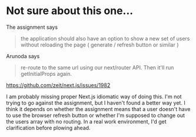 # Not sure about this one...
The assignment says
> the application should also have an option to show a new set of users without reloading the page ( generate / refresh button or similar )

Arunoda says
> re-route to the same url using our next/router API. Then it'll run getInitialProps again.

https://github.com/zeit/next.js/issues/1982

I am probably missing proper Next.js idiomatic way of doing this. I'm not trying to go against the assignment, but I haven't found a better way yet. I think it depends on whether the assignment means that a user doesn't have to use the browser refresh button or whether I'm supposed to change out the users array with no routing. In a real work environment, I'd get clarification before plowing ahead.
